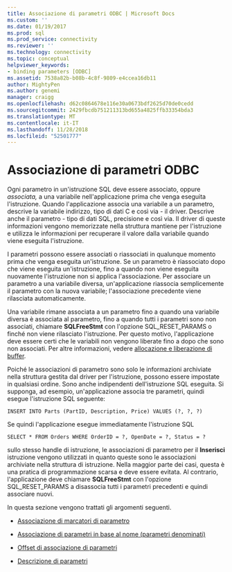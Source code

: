 ```yaml
---
title: Associazione di parametri ODBC | Microsoft Docs
ms.custom: ''
ms.date: 01/19/2017
ms.prod: sql
ms.prod_service: connectivity
ms.reviewer: ''
ms.technology: connectivity
ms.topic: conceptual
helpviewer_keywords:
- binding parameters [ODBC]
ms.assetid: 7538a82b-b08b-4c8f-9809-e4ccea16db11
author: MightyPen
ms.author: genemi
manager: craigg
ms.openlocfilehash: d62c0864678e116e30a0673bdf2625d70de0cedd
ms.sourcegitcommit: 2429fbcdb751211313bd655a4825ffb33354bda3
ms.translationtype: MT
ms.contentlocale: it-IT
ms.lasthandoff: 11/28/2018
ms.locfileid: "52501777"
---
```

# <a name="binding-parameters-odbc"></a>Associazione di parametri ODBC
Ogni parametro in un'istruzione SQL deve essere associato, oppure *associata,* a una variabile nell'applicazione prima che venga eseguita l'istruzione. Quando l'applicazione associa una variabile a un parametro, descrive la variabile indirizzo, tipo di dati C e così via - il driver. Descrive anche il parametro - tipo di dati SQL, precisione e così via. Il driver di queste informazioni vengono memorizzate nella struttura mantiene per l'istruzione e utilizza le informazioni per recuperare il valore dalla variabile quando viene eseguita l'istruzione.  
  
 I parametri possono essere associati o riassociati in qualunque momento prima che venga eseguita un'istruzione. Se un parametro è riassociato dopo che viene eseguita un'istruzione, fino a quando non viene eseguita nuovamente l'istruzione non si applica l'associazione. Per associare un parametro a una variabile diversa, un'applicazione riassocia semplicemente il parametro con la nuova variabile; l'associazione precedente viene rilasciata automaticamente.  
  
 Una variabile rimane associata a un parametro fino a quando una variabile diversa è associata al parametro, fino a quando tutti i parametri sono non associati, chiamare **SQLFreeStmt** con l'opzione SQL_RESET_PARAMS o finché non viene rilasciato l'istruzione. Per questo motivo, l'applicazione deve essere certi che le variabili non vengono liberate fino a dopo che sono non associati. Per altre informazioni, vedere [allocazione e liberazione di buffer](../../../odbc/reference/develop-app/allocating-and-freeing-buffers.md).  
  
 Poiché le associazioni di parametro sono solo le informazioni archiviate nella struttura gestita dal driver per l'istruzione, possono essere impostate in qualsiasi ordine. Sono anche indipendenti dell'istruzione SQL eseguita. Si supponga, ad esempio, un'applicazione associa tre parametri, quindi esegue l'istruzione SQL seguente:  
  
```  
INSERT INTO Parts (PartID, Description, Price) VALUES (?, ?, ?)  
```  
  
 Se quindi l'applicazione esegue immediatamente l'istruzione SQL  
  
```  
SELECT * FROM Orders WHERE OrderID = ?, OpenDate = ?, Status = ?  
```  
  
 sullo stesso handle di istruzione, le associazioni di parametro per il **Inserisci** istruzione vengono utilizzati in quanto queste sono le associazioni archiviate nella struttura di istruzione. Nella maggior parte dei casi, questa è una pratica di programmazione scarsa e deve essere evitata. Al contrario, l'applicazione deve chiamare **SQLFreeStmt** con l'opzione SQL_RESET_PARAMS a disassocia tutti i parametri precedenti e quindi associare nuovi.  
  
 In questa sezione vengono trattati gli argomenti seguenti.  
  
-   [Associazione di marcatori di parametro](../../../odbc/reference/develop-app/binding-parameter-markers.md)  
  
-   [Associazione di parametri in base al nome (parametri denominati)](../../../odbc/reference/develop-app/binding-parameters-by-name-named-parameters.md)  
  
-   [Offset di associazione di parametri](../../../odbc/reference/develop-app/parameter-binding-offsets.md)  
  
-   [Descrizione di parametri](../../../odbc/reference/develop-app/describing-parameters.md)
